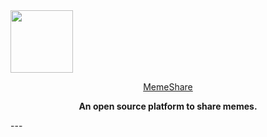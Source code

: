 <img height=100 src="https://avatars.githubusercontent.com/u/81474868?s=400&u=c8700b54e6ac7fa2071b8fe68a739400b2573296&v=4">
<a href="https://dogehouse.tv"><p align="center">
MemeShare
</p></a>

<p align="center">
  <strong>An open source platform to share memes.</strong>
</p>
---


